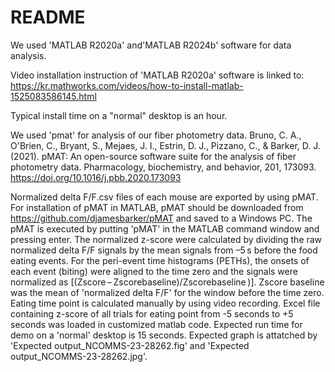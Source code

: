 # README
We used 'MATLAB R2020a' and'MATLAB R2024b' software for data analysis.

Video installation instruction of 'MATLAB R2020a' software is linked to:
https://kr.mathworks.com/videos/how-to-install-matlab-1525083586145.html

Typical install time on a "normal" desktop is an hour.


We used 'pmat' for analysis of our fiber photometry data.
Bruno, C. A., O'Brien, C., Bryant, S., Mejaes, J. I., Estrin, D. J., Pizzano, C., & Barker, D. J. (2021). 
pMAT: An open-source software suite for the analysis of fiber photometry data. Pharmacology, 
biochemistry, and behavior, 201, 173093. https://doi.org/10.1016/j.pbb.2020.173093


Normalized delta F/F.csv files of each mouse are exported  by using pMAT.
For installation of pMAT in MATLAB, pMAT should be downloaded from https://github.com/djamesbarker/pMAT and saved to a Windows PC. 
The pMAT is executed by putting 'pMAT' in the MATLAB command window and pressing enter.
The normalized z-score were calculated by dividing the raw normalized delta F/F signals by the mean signals from –5 s before the food eating events.
For the peri-event time histograms (PETHs), the onsets of each event (biting) were aligned to the time zero and the signals were normalized as [(Zscore – Zscorebaseline)/Zscorebaseline )]. 
Zscore baseline was the mean of 'normalized delta F/F' for the window before the time zero. 
Eating time point is calculated manually by using video recording.
Excel file containing z-score of all trials for eating point from -5 seconds to +5 seconds was loaded in customized matlab code.
Expected run time for demo on a 'normal' desktop is 15 seconds.
Expected graph is attatched by 'Expected output_NCOMMS-23-28262.fig' and 'Expected output_NCOMMS-23-28262.jpg'.

